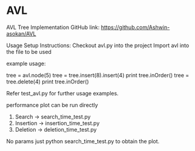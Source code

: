 # AVL
AVL Tree Implementation
GitHub link: https://github.com/Ashwin-asokan/AVL

Usage Setup Instructions:
Checkout avl.py into the project
Import avl into the file to be used

example usage:

tree = avl.node(5)
tree = tree.insert(8).insert(4)
print tree.inOrder()
tree = tree.delete(4)
print tree.inOrder()

Refer test_avl.py for further usage examples.

performance plot can be run directly
1. Search -> search_time_test.py
2. Insertion -> insertion_time_test.py
3. Deletion -> deletion_time_test.py

No params just python search_time_test.py to obtain the plot.
